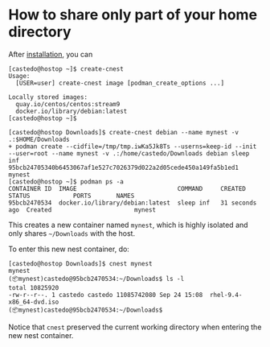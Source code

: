 How to share only part of your home directory
=============================================


After [installation](install.md), you can
```text
[castedo@hostop ~]$ create-cnest
Usage:
  [USER=user] create-cnest image [podman_create_options ...]

Locally stored images:
  quay.io/centos/centos:stream9
  docker.io/library/debian:latest
[castedo@hostop ~]$ 
```

```text
[castedo@hostop Downloads]$ create-cnest debian --name mynest -v .:$HOME/Downloads
+ podman create --cidfile=/tmp/tmp.iwKa5Jk8Ts --userns=keep-id --init --user=root --name mynest -v .:/home/castedo/Downloads debian sleep inf
95bcb24705340b6453067af1e527c7026379d022a2d05cede450a149fa5b1ed1
mynest
[castedo@hostop ~]$ podman ps -a
CONTAINER ID  IMAGE                            COMMAND     CREATED         STATUS            PORTS       NAMES
95bcb2470534  docker.io/library/debian:latest  sleep inf   31 seconds ago  Created                       mynest
```
This creates a new container named `mynest`, which is
highly isolated and only shares `~/Downloads` with the host.

To enter this new nest container, do:
```text
[castedo@hostop Downloads]$ cnest mynest
mynest
(📦mynest)castedo@95bcb2470534:~/Downloads$ ls -l 
total 10825920
-rw-r--r--. 1 castedo castedo 11085742080 Sep 24 15:08  rhel-9.4-x86_64-dvd.iso
(📦mynest)castedo@95bcb2470534:~/Downloads$ 
```

Notice that `cnest` preserved the current working directory when entering the new nest
container.

